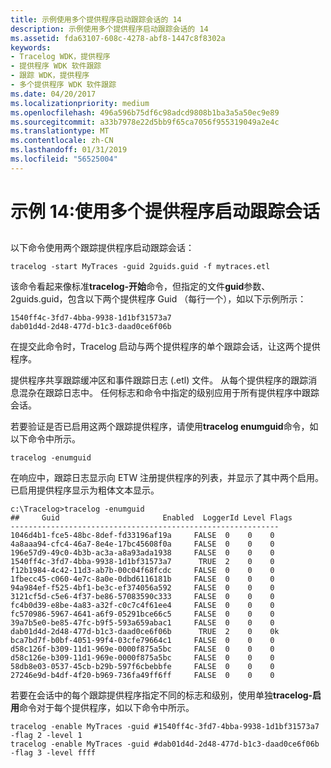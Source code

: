 ```yaml
---
title: 示例使用多个提供程序启动跟踪会话的 14
description: 示例使用多个提供程序启动跟踪会话的 14
ms.assetid: fda63107-608c-4278-abf8-1447c8f8302a
keywords:
- Tracelog WDK，提供程序
- 提供程序 WDK 软件跟踪
- 跟踪 WDK，提供程序
- 多个提供程序 WDK 软件跟踪
ms.date: 04/20/2017
ms.localizationpriority: medium
ms.openlocfilehash: 496a596b75df6c98adcd9808b1ba3a5a50ec9e89
ms.sourcegitcommit: a33b7978e22d5bb9f65ca7056f955319049a2e4c
ms.translationtype: MT
ms.contentlocale: zh-CN
ms.lasthandoff: 01/31/2019
ms.locfileid: "56525004"
---
```

# <a name="example-14-starting-a-trace-session-with-multiple-providers"></a>示例 14:使用多个提供程序启动跟踪会话


## <span id="ddk_starting_a_session_with_multiple_providers_tools"></span><span id="DDK_STARTING_A_SESSION_WITH_MULTIPLE_PROVIDERS_TOOLS"></span>


以下命令使用两个跟踪提供程序启动跟踪会话：

```
tracelog -start MyTraces -guid 2guids.guid -f mytraces.etl
```

该命令看起来像标准**tracelog-开始**命令，但指定的文件**guid**参数、 2guids.guid，包含以下两个提供程序 Guid （每行一个），如以下示例所示：

```
1540ff4c-3fd7-4bba-9938-1d1bf31573a7
dab01d4d-2d48-477d-b1c3-daad0ce6f06b
```

在提交此命令时，Tracelog 启动与两个提供程序的单个跟踪会话，让这两个提供程序。

提供程序共享跟踪缓冲区和事件跟踪日志 (.etl) 文件。 从每个提供程序的跟踪消息混杂在跟踪日志中。 任何标志和命令中指定的级别应用于所有提供程序中跟踪会话。

若要验证是否已启用这两个跟踪提供程序，请使用**tracelog enumguid**命令，如以下命令中所示。

```
tracelog -enumguid
```

在响应中，跟踪日志显示向 ETW 注册提供程序的列表，并显示了其中两个启用。 已启用提供程序显示为粗体文本显示。

```
c:\Tracelog>tracelog -enumguid
##     Guid                       Enabled  LoggerId Level Flags
------------------------------------------------------------
1046d4b1-fce5-48bc-8def-fd33196af19a     FALSE  0    0    0
4a8aaa94-cfc4-46a7-8e4e-17bc45608f0a     FALSE  0    0    0
196e57d9-49c0-4b3b-ac3a-a8a93ada1938     FALSE  0    0    0
1540ff4c-3fd7-4bba-9938-1d1bf31573a7      TRUE  2    0    0
f12b1984-4c42-11d3-ab7b-00c04f68fcdc     FALSE  0    0    0
1fbecc45-c060-4e7c-8a0e-0dbd6116181b     FALSE  0    0    0
94a984ef-f525-4bf1-be3c-ef374056a592     FALSE  0    0    0
3121cf5d-c5e6-4f37-be86-57083590c333     FALSE  0    0    0
fc4b0d39-e8be-4a83-a32f-c0c7c4f61ee4     FALSE  0    0    0
fc570986-5967-4641-a6f9-05291bce66c5     FALSE  0    0    0
39a7b5e0-be85-47fc-b9f5-593a659abac1     FALSE  0    0    0
dab01d4d-2d48-477d-b1c3-daad0ce6f06b      TRUE  2    0    0k
bca7bd7f-b0bf-4051-99f4-03cfe79664c1     FALSE  0    0    0
d58c126f-b309-11d1-969e-0000f875a5bc     FALSE  0    0    0
d58c126e-b309-11d1-969e-0000f875a5bc     FALSE  0    0    0
58db8e03-0537-45cb-b29b-597f6cbebbfe     FALSE  0    0    0
27246e9d-b4df-4f20-b969-736fa49ff6ff     FALSE  0    0    0
```

若要在会话中的每个跟踪提供程序指定不同的标志和级别，使用单独**tracelog-启用**命令对于每个提供程序，如以下命令中所示。

```
tracelog -enable MyTraces -guid #1540ff4c-3fd7-4bba-9938-1d1bf31573a7 -flag 2 -level 1
tracelog -enable MyTraces -guid #dab01d4d-2d48-477d-b1c3-daad0ce6f06b -flag 3 -level ffff
```

 

 





